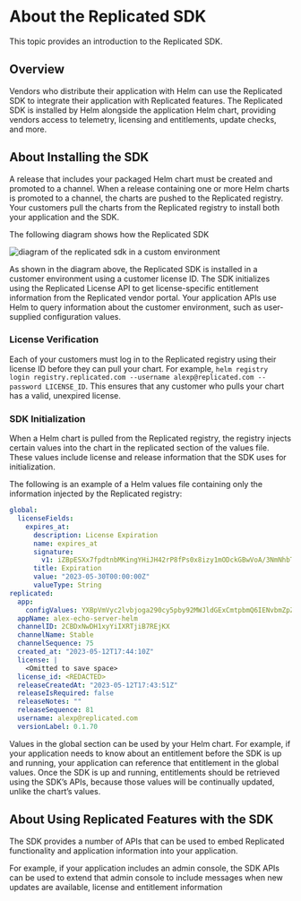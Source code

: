# About the Replicated SDK

This topic provides an introduction to the Replicated SDK.

## Overview

Vendors who distribute their application with Helm can use the Replicated SDK to integrate their application with Replicated features. The Replicated SDK is installed by Helm alongside the application Helm chart, providing vendors access to telemetry, licensing and entitlements, update checks, and more.

## About Installing the SDK

A release that includes your packaged Helm chart must be created and promoted to a channel. When a release containing one or more Helm charts is promoted to a channel, the charts are pushed to the Replicated registry. Your customers pull the charts from the Replicated registry to install both your application and the SDK.

The following diagram shows how the Replicated SDK 

![diagram of the replicated sdk in a custom environment](/images/sdk-overview-diagram.png)

As shown in the diagram above, the Replicated SDK is installed in a customer environment using a customer license ID. The SDK initializes using the Replicated License API to get license-specific entitlement information from the Replicated vendor portal. Your application APIs use Helm to query information about the customer environment, such as user-supplied configuration values. 

### License Verification

Each of your customers must log in to the Replicated registry using their license ID before they can pull your chart. For example, `helm registry login registry.replicated.com --username alexp@replicated.com --password LICENSE_ID`. This ensures that any customer who pulls your chart has a valid, unexpired license.

### SDK Initialization
When a Helm chart is pulled from the Replicated registry, the registry injects certain values into the chart in the replicated section of the values file. These values include license and release information that the SDK uses for initialization.

The following is an example of a Helm values file containing only the information injected by the Replicated registry:

```yaml
global:
  licenseFields:
    expires_at:
      description: License Expiration
      name: expires_at
      signature:
        v1: iZBpESXx7fpdtnbMKingYHiJH42rP8fPs0x8izy1mODckGBwVoA/3NmNhbTty7gbibvvmw6rbsCEFvaKBTW4zoEWKicQ9hJWKVIWsYH27HYZghvRCxxz4akUxW5/BWsX5DTwfcEAyEUSUvgCo9ba9IYchvrQSEupHzG/r5LM/dKV4aojCqIodkdB+yZKyfm4xo4e9ZWtWyQgVVmzOlIPOwUspTi0GtUK3T99r/JkPd4od8q6CdkuNKDJ9lg2h5/TQSRrJtkp7DeJT1byUkELw4t2mTXMmNK/nMMl8u/TWt1rvKrR2KOBw1i+nFG5N8sfRbfyPOYSxbhR8CkXatnVKA==
      title: Expiration
      value: "2023-05-30T00:00:00Z"
      valueType: String
replicated:
  app:
    configValues: YXBpVmVyc2lvbjoga290cy5pby92MWJldGExCmtpbmQ6IENvbmZpZ1ZhbHVlcwpzcGVjOgogIHZhbHVlczoge30=
  appName: alex-echo-server-helm
  channelID: 2CBDxNwDH1xyYiIXRTjiB7REjKX
  channelName: Stable
  channelSequence: 75
  created_at: "2023-05-12T17:44:10Z"
  license: |
    <Omitted to save space>
  license_id: <REDACTED>
  releaseCreatedAt: "2023-05-12T17:43:51Z"
  releaseIsRequired: false
  releaseNotes: ""
  releaseSequence: 81
  username: alexp@replicated.com
  versionLabel: 0.1.70
  ```

Values in the global section can be used by your Helm chart. For example, if your application needs to know about an entitlement before the SDK is up and running, your application can reference that entitlement in the global values. Once the SDK is up and running, entitlements should be retrieved using the SDK’s APIs, because those values will be continually updated, unlike the chart’s values.


## About Using Replicated Features with the SDK 

The SDK provides a number of APIs that can be used to embed Replicated functionality and application information into your application.

For example, if your application includes an admin console, the SDK APIs can be used to extend that admin console to include messages when new updates are available, license and entitlement information
